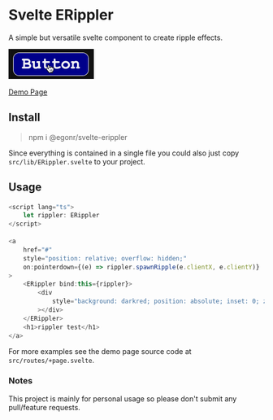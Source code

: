 # Svelte ERippler
A simple but versatile svelte component to create ripple effects.

[![ripple demo](ripple-demo.gif)](https://egon-r.github.io/svelte-erippler/)

[Demo Page](https://egon-r.github.io/svelte-erippler/)

## Install

> npm i @egonr/svelte-erippler

Since everything is contained in a single file you could also just copy `src/lib/ERippler.svelte` to your project. 

## Usage

```ts
<script lang="ts">
    let rippler: ERippler
</script>

<a
    href="#"
    style="position: relative; overflow: hidden;"
    on:pointerdown={(e) => rippler.spawnRipple(e.clientX, e.clientY)}
>
    <ERippler bind:this={rippler}>
        <div
            style="background: darkred; position: absolute; inset: 0; z-index: -1;"
        ></div>
    </ERippler>
    <h1>rippler test</h1>
</a>
```

For more examples see the demo page source code at `src/routes/+page.svelte`.

### Notes
This project is mainly for personal usage so please don't submit any pull/feature requests. 